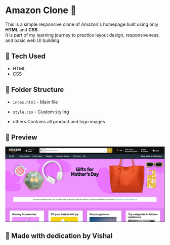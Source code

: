 # Amazon Clone 🛒

This is a simple responsive clone of Amazon's homepage built using only **HTML** and **CSS**.  
It is part of my learning journey to practice layout design, responsiveness, and basic web UI building.

## 🔧 Tech Used

- HTML
- CSS

## 📁 Folder Structure

- `index.html` - Main file

- `style.css` - Custom styling
-  others Contains all product and logo images

## 📸 Preview

![Amazon Clone Preview](images/amazon_front.png)


## 🙌 Made with dedication by Vishal 
